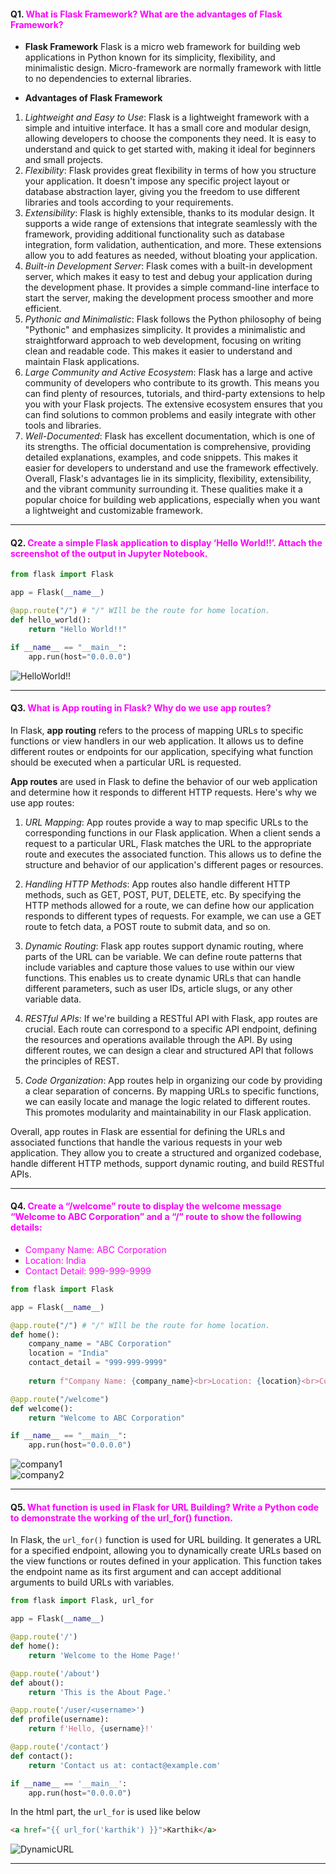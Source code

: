 #### Q1. <span style="color:magenta">What is Flask Framework? What are the advantages of Flask Framework?</span>
* **Flask Framework**
	Flask is a micro web framework for building web applications in Python known for its simplicity, flexibility, and minimalistic design. Micro-framework are normally framework with little to no dependencies to external libraries.

* **Advantages of Flask Framework**
1. *Lightweight and Easy to Use*: Flask is a lightweight framework with a simple and intuitive interface. It has a small core and modular design, allowing developers to choose the components they need. It is easy to understand and quick to get started with, making it ideal for beginners and small projects.
2. *Flexibility*: Flask provides great flexibility in terms of how you structure your application. It doesn't impose any specific project layout or database abstraction layer, giving you the freedom to use different libraries and tools according to your requirements.
3. *Extensibility*: Flask is highly extensible, thanks to its modular design. It supports a wide range of extensions that integrate seamlessly with the framework, providing additional functionality such as database integration, form validation, authentication, and more. These extensions allow you to add features as needed, without bloating your application.
4. *Built-in Development Server*: Flask comes with a built-in development server, which makes it easy to test and debug your application during the development phase. It provides a simple command-line interface to start the server, making the development process smoother and more efficient.
5. *Pythonic and Minimalistic*: Flask follows the Python philosophy of being "Pythonic" and emphasizes simplicity. It provides a minimalistic and straightforward approach to web development, focusing on writing clean and readable code. This makes it easier to understand and maintain Flask applications.
6. *Large Community and Active Ecosystem*: Flask has a large and active community of developers who contribute to its growth. This means you can find plenty of resources, tutorials, and third-party extensions to help you with your Flask projects. The extensive ecosystem ensures that you can find solutions to common problems and easily integrate with other tools and libraries.
7. *Well-Documented*: Flask has excellent documentation, which is one of its strengths. The official documentation is comprehensive, providing detailed explanations, examples, and code snippets. This makes it easier for developers to understand and use the framework effectively.
Overall, Flask's advantages lie in its simplicity, flexibility, extensibility, and the vibrant community surrounding it. These qualities make it a popular choice for building web applications, especially when you want a lightweight and customizable framework.

___

#### Q2. <span style="color:magenta">Create a simple Flask application to display ‘Hello World!!’. Attach the screenshot of the output in Jupyter Notebook.</span>
```python
from flask import Flask

app = Flask(__name__)

@app.route("/") # "/" WIll be the route for home location.
def hello_world():
    return "Hello World!!"

if __name__ == "__main__":
    app.run(host="0.0.0.0")
```
![HelloWorld!!](/Assingments/Assingment%20Solution/screenshots/hello_world.png)  

___

#### Q3. <span style="color:magenta">What is App routing in Flask? Why do we use app routes?</span>
In Flask, **app routing** refers to the process of mapping URLs to specific functions or view handlers in our web application. It allows us to define different routes or endpoints for our application, specifying what function should be executed when a particular URL is requested.

**App routes** are used in Flask to define the behavior of our web application and determine how it responds to different HTTP requests. Here's why we use app routes:
1. *URL Mapping*: App routes provide a way to map specific URLs to the corresponding functions in our Flask application. When a client sends a request to a particular URL, Flask matches the URL to the appropriate route and executes the associated function. This allows us to define the structure and behavior of our application's different pages or resources.

2. *Handling HTTP Methods*: App routes also handle different HTTP methods, such as GET, POST, PUT, DELETE, etc. By specifying the HTTP methods allowed for a route, we can define how our application responds to different types of requests. For example, we can use a GET route to fetch data, a POST route to submit data, and so on.

3. *Dynamic Routing*: Flask app routes support dynamic routing, where parts of the URL can be variable. We can define route patterns that include variables and capture those values to use within our view functions. This enables us to create dynamic URLs that can handle different parameters, such as user IDs, article slugs, or any other variable data.

4. *RESTful APIs*: If we're building a RESTful API with Flask, app routes are crucial. Each route can correspond to a specific API endpoint, defining the resources and operations available through the API. By using different routes, we can design a clear and structured API that follows the principles of REST.

5. *Code Organization*: App routes help in organizing our code by providing a clear separation of concerns. By mapping URLs to specific functions, we can easily locate and manage the logic related to different routes. This promotes modularity and maintainability in our Flask application.

Overall, app routes in Flask are essential for defining the URLs and associated functions that handle the various requests in your web application. They allow you to create a structured and organized codebase, handle different HTTP methods, support dynamic routing, and build RESTful APIs.

___

#### Q4. <span style="color:magenta">Create a “/welcome” route to display the welcome message “Welcome to ABC Corporation” and a “/” route to show the following details:</span>

* <span style="color:magenta">Company Name: ABC Corporation</span>
* <span style="color:magenta">Location: India</span>
* <span style="color:magenta">Contact Detail: 999-999-9999</span>

```python
from flask import Flask

app = Flask(__name__)

@app.route("/") # "/" WIll be the route for home location.
def home():
    company_name = "ABC Corporation"
    location = "India"
    contact_detail = "999-999-9999"
    
    return f"Company Name: {company_name}<br>Location: {location}<br>Contact Detail: {contact_detail}"

@app.route("/welcome")
def welcome():
    return "Welcome to ABC Corporation"

if __name__ == "__main__":
    app.run(host="0.0.0.0")
```
![company1](/Assingments/Assingment%20Solution/screenshots/home_path_route_company.png)  
![company2](/Assingments/Assingment%20Solution/screenshots/welcome.png)  

___

#### Q5. <span style="color:magenta">What function is used in Flask for URL Building? Write a Python code to demonstrate the working of the url_for() function.</span>

In Flask, the `url_for()` function is used for URL building. It generates a URL for a specified endpoint, allowing you to dynamically create URLs based on the view functions or routes defined in your application. This function takes the endpoint name as its first argument and can accept additional arguments to build URLs with variables.

```python
from flask import Flask, url_for

app = Flask(__name__)

@app.route('/')
def home():
    return 'Welcome to the Home Page!'

@app.route('/about')
def about():
    return 'This is the About Page.'

@app.route('/user/<username>')
def profile(username):
    return f'Hello, {username}!'

@app.route('/contact')
def contact():
    return 'Contact us at: contact@example.com'

if __name__ == '__main__':
    app.run(host="0.0.0.0")
```

In the html part, the `url_for` is used like below
```html
<a href="{{ url_for('karthik') }}">Karthik</a>
```

![DynamicURL](/Assingments/Assingment%20Solution/screenshots/dynamic_url.png)  

___
